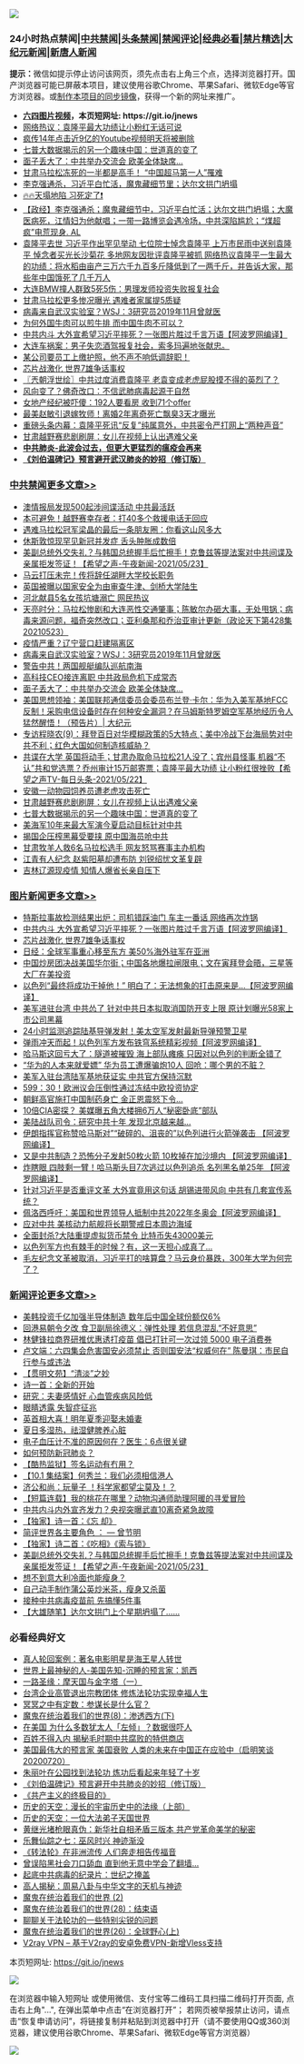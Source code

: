 ![](https://raw.githubusercontent.com/fqnews/bnews/master/64photo/fqnews-qr.jpg)

<div id="tt">
<h3>24小时热点禁闻|<a href="#%E4%B8%AD%E5%85%B1%E7%A6%81%E9%97%BB%E6%9B%B4%E5%A4%9A%E6%96%87%E7%AB%A0">中共禁闻</a>|<a href="#%E5%9B%BE%E7%89%87%E6%96%B0%E9%97%BB%E6%9B%B4%E5%A4%9A%E6%96%87%E7%AB%A0">头条禁闻</a>|<a href="#%E6%96%B0%E9%97%BB%E8%AF%84%E8%AE%BA%E6%9B%B4%E5%A4%9A%E6%96%87%E7%AB%A0">禁闻评论|<a href="#%E5%BF%85%E7%9C%8B%E7%BB%8F%E5%85%B8%E5%A5%BD%E6%96%87">经典必看|<a href="/video.md#%E7%A6%81%E7%89%87%E7%B2%BE%E9%80%89">禁片精选</a>|<a href="https://github.com/fqnews/djy/blob/master/gb/nf1351518.md#1">大纪元新闻</a>|<a href="https://github.com/fqnews/ntdtv/blob/master/gb/prog204.md#1">新唐人新闻</a></h3>
<div><b>提示：</b>微信如提示停止访问该网页，须先点击右上角三个点，选择浏览器打开。国产浏览器可能已屏蔽本项目，建议使用谷歌Chrome、苹果Safari、微软Edge等官方浏览器。或<a href="https://github.com/fqnews/bnews/blob/master/%E5%88%B6%E4%BD%9Cgit%E7%A6%81%E9%97%BB%E9%95%9C%E5%83%8F.md">制作本项目的同步镜像</a>，获得一个新的网址来推广。</div>
<ul>
<li><b><a href="http://d1.bdrive.tk/64.mp4" target="_blank">六四图片视频</a>，本页短网址: https://git.io/jnews</b></li>
<li><a href="/comments/20210523/1552294.md">网络热议：袁隆平最大功绩让小粉红无话可说</a></li>
<li><a href="/comments/20210523/1552352.md">疯传14年点击近9亿的Youtube视频明天将被删除</a></li>
<li><a href="/cbnews/20210524/1552532.md">七普大数据揭示的另一个趣味中国：世道真的变了</a></li>
<li><a href="/cbnews/20210524/1552594.md">面子丢大了：中共举办交流会 欧美全体缺席…</a></li>
<li><a href="/comments/20210523/1552341.md">甘肃马拉松冻死的一半都是高手！ “中国超马第一人”罹难</a></li>
<li><a href="/cnnews/20210524/1552505.md">李克强通杀，习近平白忙活，魔鬼藏细节里；达尔文拱门坍塌</a></li>
<li><a href="/bannedvideo/20210524/1552572.md">🔥🔥天塌地陷   习死定了❗</a></li>
<li><a href="/bannedvideo/20210523/1552289.md">【政经】李克强通杀；魔鬼藏细节中，习近平白忙活；达尔文拱门坍塌；大魔医病死，江情妇为他献唱；一带一路博览会遇冷场，中共深陷尴尬；“煤超疯”电荒现身. AL</a></li>
<li><a href="/comments/20210524/1552591.md">袁隆平去世 习近平作出罕见举动 七位院士悼念袁隆平 上万市民雨中送别袁隆平 悼念者买光长沙菊花 多地网友因批评袁隆平被抓 网络热议袁隆平一生最大的功绩：将水稻由亩产三万六千九百多斤降低到了一两千斤，并告诉大家，那些年中国饿死了几千万人</a></li>
<li><a href="/cbnews/20210524/1552494.md">大连BMW撞人群致5死5伤：男理发师投资失败报复社会</a></li>
<li><a href="/cbnews/20210524/1552467.md">甘肃马拉松更多惨况曝光 遇难者家属提5质疑</a></li>
<li><a href="/cbnews/20210524/1552607.md">病毒来自武汉实验室？WSJ：3研究员2019年11月曾就医</a></li>
<li><a href="/lifebaike/20210524/1552560.md">为何外国牛肉可以煎牛排 而中国牛肉不可以？</a></li>
<li><a href="/topimagenews/20210524/1552691.md">中共内斗 大外宣希望习近平摔死？一张图片胜过千言万语【阿波罗网编译】</a></li>
<li><a href="/bannedvideo/20210523/1552351.md">大连车祸案：男子失恋酒驾报复社会，索多玛遍地张献忠。</a></li>
<li><a href="/bannedvideo/20210524/1552552.md">某公司要员工上缴护照，他不声不响低调辞职！</a></li>
<li><a href="/topimagenews/20210524/1552507.md">芯片战激化 世界7雄争话事权</a></li>
<li><a href="/ssgc/20210524/1552528.md">〖兲朝浮世绘〗中共过度消费袁隆平 老袁变成老虎屁股摸不得的英烈了？</a></li>
<li><a href="/worldnews/20210523/1552447.md">风向变了？佛奇改口：不信武肺病毒起源于自然</a></li>
<li><a href="/cnnews/20210524/1552638.md">女地产经纪被吓傻：192人要看房 收到71个offer</a></li>
<li><a href="/yule/20210524/1552495.md">最美赵敏引退嫁牧师！离婚2年离奇死亡飘臭3天才曝光</a></li>
<li><a href="/baitai/20210523/1552450.md">重磅头条内幕：袁隆平死讯“反复”纯属意外，中共密令严打网上“两种声音”</a></li>
<li><a href="/cbnews/20210524/1552550.md">甘肃越野赛悲剧刷屏：女儿在视频上认出遇难父亲</a></li>
<li><b><a href="/comments/20200211/1275071.md" target="_blank">中共肺炎-此波会过去，但更大更猛烈的瘟疫会再来</a></b></li>
<li><b><a href="/comments/20200207/1272816.md" target="_blank">《刘伯温碑记》预言避开武汉肺炎的妙招（修订版）</a></b></li>
</ul>
</div>

<div class="catlist">
<h3><a href="/cbnews/" target="_blank">中共禁闻</a><span><a href="/cbnews/" target="_blank" rel="nofollow">更多文章>></a></span></h3>
<ul>
<li><a href="/cbnews/20210524/1552768.md" target="_blank">澳情报局发现500起涉间谍活动 中共最活跃</a></li>
<li><a href="/cbnews/20210524/1552731.md" target="_blank">本可避免！越野赛幸存者：打40多个救援电话无回应</a></li>
<li><a href="/cbnews/20210524/1552708.md" target="_blank">遇难马拉松冠军梁晶的最后一条朋友圈：你看这山风多大</a></li>
<li><a href="/cbnews/20210524/1552464.md" target="_blank">休斯敦惊现罕见新冠并发症 舌头肿胀成数倍</a></li>
<li><a href="/comments/20210524/1552692.md" target="_blank">美副总统外交失礼？与韩国总统握手后忙擦手！克鲁兹等提法案对中共间谍及亲属拒发签证！【希望之声-午夜新闻-2021/05/23】</a></li>
<li><a href="/cbnews/20210524/1552671.md" target="_blank">马云打压未完！传将辞任湖畔大学校长职务</a></li>
<li><a href="/cbnews/20210524/1552660.md" target="_blank">英国被曝以国家安全为由审查牛津、剑桥大学陆生</a></li>
<li><a href="/cbnews/20210524/1552650.md" target="_blank">河北献县5名女孩坑塘溺亡 网民热议</a></li>
<li><a href="/cbnews/20210524/1552645.md" target="_blank">天亮时分：马拉松惨剧和大连恶性交通肇事；陈敏尔办砸大事，无处甩锅；病毒来源问题，福奇突然改口；亚利桑那和乔治亚审计更新（政论天下第428集 20210523）</a></li>
<li><a href="/cbnews/20210524/1552624.md" target="_blank">疫情严重？辽宁营口赶建隔离区</a></li>
<li><a href="/cbnews/20210524/1552607.md" target="_blank">病毒来自武汉实验室？WSJ：3研究员2019年11月曾就医</a></li>
<li><a href="/cbnews/20210524/1552606.md" target="_blank">警告中共！两国舰艇编队巡航南海</a></li>
<li><a href="/cbnews/20210524/1552595.md" target="_blank">高科技CEO接连离职 中共政局危机下成常态</a></li>
<li><a href="/cbnews/20210524/1552594.md" target="_blank">面子丢大了：中共举办交流会 欧美全体缺席…</a></li>
<li><a href="/cbnews/20210524/1552593.md" target="_blank">美国思想领袖：美国联邦通信委员会委员布兰登·卡尔：华为入美军基地FCC反制！采购电信设备时存在何种安全漏洞？在马姆斯特罗姆空军基地经历令人猛然醒悟！（预告片）| 大纪元</a></li>
<li><a href="/comments/20210524/1552584.md" target="_blank">专访程晓农(9)：拜登百日对华模糊政策的5大特点；美中冷战下台海局势对中共不利；红色大国如何制造核威胁？</a></li>
<li><a href="/comments/20210524/1552561.md" target="_blank">共谍在大学 英国将动手；甘肃办取命马拉松21人没了；宾州县怪事 机器“不认”共和党选票？乔州审计15万邮寄票；袁隆平最大功绩 让小粉红很挫败【希望之声TV-每日头条-2021/05/22】</a></li>
<li><a href="/cbnews/20210524/1552551.md" target="_blank">安徽一动物园饲养员遭老虎攻击死亡</a></li>
<li><a href="/cbnews/20210524/1552550.md" target="_blank">甘肃越野赛悲剧刷屏：女儿在视频上认出遇难父亲</a></li>
<li><a href="/cbnews/20210524/1552532.md" target="_blank">七普大数据揭示的另一个趣味中国：世道真的变了</a></li>
<li><a href="/cbnews/20210524/1552529.md" target="_blank">美海军10年来最大军演今夏启动目标针对中共</a></li>
<li><a href="/cbnews/20210524/1552525.md" target="_blank">揭国企压榨黑幕受要挟 原中国海员呛中共</a></li>
<li><a href="/cbnews/20210524/1552520.md" target="_blank">甘肃牧羊人救6名马拉松选手 网友怒骂赛事主办机构</a></li>
<li><a href="/cbnews/20210524/1552519.md" target="_blank">江青有人纪念 赵紫阳墓却遭布防 刘锐绍忧文革复辟</a></li>
<li><a href="/cbnews/20210524/1552518.md" target="_blank">吉林辽源现疫情 知情人爆省长亲自压下</a></li>

</ul>
</div>
<div class="catlist">
<h3><a href="/topimagenews/" target="_blank">图片新闻</a><span><a href="/topimagenews/" target="_blank" rel="nofollow">更多文章>></a></span></h3>
<ul>
<li><a href="/topimagenews/20210524/1552783.md" target="_blank">特斯拉事故检测结果出炉：司机错踩油门 车主一番话 网络再次炸锅</a></li>
<li><a href="/topimagenews/20210524/1552691.md" target="_blank">中共内斗 大外宣希望习近平摔死？一张图片胜过千言万语【阿波罗网编译】</a></li>
<li><a href="/topimagenews/20210524/1552507.md" target="_blank">芯片战激化 世界7雄争话事权</a></li>
<li><a href="/topimagenews/20210524/1552502.md" target="_blank">日经：全球军事重心移至东方 美50%海外驻军在亚洲</a></li>
<li><a href="/topimagenews/20210522/1551799.md" target="_blank">中国炒房团决战美国华尔街；中国各地爆拉闸限电；文在寅拜登会晤，三星等大厂在美投资</a></li>
<li><a href="/topimagenews/20210522/1551696.md" target="_blank">以色列“最终将成功干掉他！” 明白了：无法想象的打击原来是&#8230;【阿波罗网编译】</a></li>
<li><a href="/topimagenews/20210521/1551152.md" target="_blank">美军进驻台湾 中共怂了 针对中共日本拟取消国防开支上限 原计划曝光58家上市公司黑幕</a></li>
<li><a href="/topimagenews/20210521/1551038.md" target="_blank">24小时监测追踪陆基导弹发射！美太空军发射最新导弹预警卫星</a></li>
<li><a href="/topimagenews/20210521/1550979.md" target="_blank">弹雨冲天而起！以色列军方发布铁穹系统精彩视频【阿波罗网编译】</a></li>
<li><a href="/topimagenews/20210521/1550881.md" target="_blank">哈马斯这回亏大了：隧道被摧毁 海上部队瘫痪 只因对以色列的判断全错了</a></li>
<li><a href="/topimagenews/20210521/1550880.md" target="_blank">“华为的人本来就爱嫖” 华为员工遭爆骗炮10人 回呛：哪个男的不脏？</a></li>
<li><a href="/topimagenews/20210521/1550688.md" target="_blank">美军入驻台湾陆军基地获证实 中共官方保持沉默</a></li>
<li><a href="/topimagenews/20210521/1550640.md" target="_blank">599：30！欧洲议会压倒性通过冻结中欧投资协定</a></li>
<li><a href="/topimagenews/20210520/1550584.md" target="_blank">朝鲜高官施打中国制药身亡 金正恩震怒下令…</a></li>
<li><a href="/topimagenews/20210520/1550302.md" target="_blank">10倍CIA密探？ 美媒曝五角大楼拥6万人“秘密卧底”部队</a></li>
<li><a href="/topimagenews/20210520/1550301.md" target="_blank">美陆战队司令：研究中共十年 发现北京越来越…</a></li>
<li><a href="/topimagenews/20210520/1550150.md" target="_blank">伊朗指挥官称赞哈马斯对”“破碎的、沮丧的”以色列进行火箭弹袭击 【阿波罗网编译】</a></li>
<li><a href="/topimagenews/20210519/1549605.md" target="_blank">又是中共制造？恐怖分子发射50枚火箭 10枚掉在加沙境内 【阿波罗网编译】</a></li>
<li><a href="/topimagenews/20210519/1549591.md" target="_blank">炸瞎眼 四肢剩一臂！哈马斯头目7次逃过以色列追杀 名列黑名单25年 【阿波罗网编译】</a></li>
<li><a href="/topimagenews/20210519/1549524.md" target="_blank">针对习近平是否重评文革 大外宣竟用这句话 胡锡进带风向 中共有几套宣传系统？</a></li>
<li><a href="/topimagenews/20210519/1549350.md" target="_blank">佩洛西呼吁：美国和世界领导人抵制中共2022年冬奥会【阿波罗网编译】</a></li>
<li><a href="/topimagenews/20210519/1549228.md" target="_blank">应对中共 美核动力航舰将长期警戒日本周边海域</a></li>
<li><a href="/topimagenews/20210518/1549110.md" target="_blank">全面封杀?大陆重提虚拟货币禁令 比特币失43000美元</a></li>
<li><a href="/topimagenews/20210518/1548857.md" target="_blank">以色列军方也有棘手的时候？有，这一天担心成真了…</a></li>
<li><a href="/topimagenews/20210518/1548658.md" target="_blank">毛左纪念文革被取消，习近平打的啥算盘？马云身价暴跌，300年大学为何完了？</a></li>

</ul>
</div>
<div class="catlist">
<h3><a href="/comments/" target="_blank">新闻评论</a><span><a href="/comments/" target="_blank" rel="nofollow">更多文章>></a></span></h3>
<ul>
<li><a href="/comments/20210524/1552794.md" target="_blank">美韩投资千亿加强半导体制造 数年后中国全球份额仅6%</a></li>
<li><a href="/comments/20210524/1552787.md" target="_blank">回港易朝令夕改 食卫副局徐德义：弹性处理 若信息混乱“不好意思”</a></li>
<li><a href="/comments/20210524/1552786.md" target="_blank">林健锋拉商界研推优惠诱打疫苗 倡已打针可一次过领 5000 电子消费券</a></li>
<li><a href="/comments/20210524/1552785.md" target="_blank">卢文端：六四集会危害国安必须禁止 否则国安法“权威何在” 陈曼琪：市民自行参与或违法</a></li>
<li><a href="/comments/20210524/1552784.md" target="_blank">【贯明文苑】“清淡”之妙</a></li>
<li><a href="/comments/20210524/1552746.md" target="_blank">诗一首：全新的开始</a></li>
<li><a href="/comments/20210524/1552736.md" target="_blank">研究：夫妻感情好 心血管疾病风险低</a></li>
<li><a href="/comments/20210524/1552735.md" target="_blank">眼睛透露 失智症征兆</a></li>
<li><a href="/comments/20210524/1552727.md" target="_blank">英首相大喜！明年夏季迎娶未婚妻</a></li>
<li><a href="/comments/20210524/1552726.md" target="_blank">夏日多湿热，祛湿健脾养心脏</a></li>
<li><a href="/comments/20210524/1552725.md" target="_blank">电子血压计不准的原因何在？医生：6点很关键</a></li>
<li><a href="/comments/20210524/1552724.md" target="_blank">如何预防新冠肺炎？</a></li>
<li><a href="/comments/20210524/1552716.md" target="_blank">【酷热监狱】签名运动有冇用？</a></li>
<li><a href="/comments/20210524/1552715.md" target="_blank">【10.1 集结案】何秀兰：我们必须相信港人</a></li>
<li><a href="/comments/20210524/1552714.md" target="_blank">济公和尚：玩量子 ！科学家都望尘莫及！？</a></li>
<li><a href="/comments/20210524/1552713.md" target="_blank">【短篇连载】我的桃花在哪里？动物沟通师助理阿暖的寻爱冒险</a></li>
<li><a href="/comments/20210524/1552712.md" target="_blank">中共内斗内外宣齐发力？央视突曝武直10离奇紧急故障</a></li>
<li><a href="/comments/20210524/1552711.md" target="_blank">【独家】诗一首：《忘 却》</a></li>
<li><a href="/comments/20210524/1552498.md" target="_blank">简评世界各主要角色 ： — 曾节明</a></li>
<li><a href="/comments/20210524/1552696.md" target="_blank">【独家】诗二首：《吃相》《索与锁》</a></li>
<li><a href="/comments/20210524/1552692.md" target="_blank">美副总统外交失礼？与韩国总统握手后忙擦手！克鲁兹等提法案对中共间谍及亲属拒发签证！【希望之声-午夜新闻-2021/05/23】</a></li>
<li><a href="/comments/20210524/1552686.md" target="_blank">想不到意大利冷面也能瘦身？</a></li>
<li><a href="/comments/20210524/1552685.md" target="_blank">自己动手制作蒲公英炒米茶，瘦身又杀菌</a></li>
<li><a href="/comments/20210524/1552684.md" target="_blank">接种中共病毒疫苗前 先搞懂5件事</a></li>
<li><a href="/comments/20210524/1552679.md" target="_blank">【大雄随笔】达尔文拱门上个星期坍塌了……</a></li>

</ul>
</div>

<div class="catlist">
<h3>必看经典好文</h3>
<ul>
<li><a href="/comments/20200523/1332915.md" target="_blank">真人轮回案例：著名电影明星是海王星人转世</a></li>
<li><a href="/comments/20200605/783244.md" target="_blank">世界上最神秘的人-美国先知-沉睡的预言家：凯西</a></li>
<li><a href="/tculture/20160806/568214.md" target="_blank">一路圣缘：摩天国与金字塔（一）</a></li>
<li><a href="/comments/20200528/1335859.md" target="_blank">台湾企业高管退出宗教团体 修炼法轮功实现幸福人生</a></li>
<li><a href="/tculture/20200812/1378929.md" target="_blank">冥冥之中有定数：参谋长是什么官？</a></li>
<li><a href="/topimagenews/20180527/948714.md" target="_blank">魔鬼在统治着我们的世界(8)：渗透西方(下)</a></li>
<li><a href="/comments/20200427/1319933.md" target="_blank">在美国 为什么多数犹太人「左倾」？数据很吓人</a></li>
<li><a href="/lifebaike/20200711/1358994.md" target="_blank">百姓不得入内 揭秘毛时期中共腐败的特供商店</a></li>
<li><a href="/bannedvideo/20210227/1495046.md" target="_blank">美国最伟大的预言家 美国衰败 人类的未来在中国正在应验中（启明笑谈20200720）</a></li>
<li><a href="/comments/20210216/1488271.md" target="_blank">朱丽叶在公园找到法轮功 炼功后看起来年轻了十岁</a></li>
<li><a href="/comments/20200207/1272816.md" target="_blank">《刘伯温碑记》预言避开中共肺炎的妙招（修订版）</a></li>
<li><a href="/bookwiki/20171120/858084.md" target="_blank">《共产主义的终极目的》</a></li>
<li><a href="/tculture/20121025/73065.md" target="_blank">历史的天空：漫长的宇宙历史中的法缘（上部）</a></li>
<li><a href="/tculture/20121025/73067.md" target="_blank">历史的天空：一位大法弟子天国世界</a></li>
<li><a href="/lifebaike/20180921/1001174.md" target="_blank">黄继光堵枪眼真伪：新华社自相矛盾三版本 共产党革命美学的秘密</a></li>
<li><a href="/tculture/20190101/792550.md" target="_blank">乐舞仙踪之七：巫风时兴 神迹渐没</a></li>
<li><a href="/comments/20210509/1542786.md" target="_blank">《转法轮》在非洲流传 人们奔走相告传福音</a></li>
<li><a href="/topimagenews/20200928/1404412.md" target="_blank">曾误陷黑社会刀口舔血 直到他无意中学会了翻墙&#8230;</a></li>
<li><a href="/comments/20200702/1354076.md" target="_blank">起底中共病毒的纪录片：世纪之掩盖</a></li>
<li><a href="/aomi/history/20170924/831575.md" target="_blank">高人揭秘：周易八卦与中华文字的天机与神迹</a></li>
<li><a href="/topimagenews/20180520/944940.md" target="_blank">魔鬼在统治着我们的世界 (2)</a></li>
<li><a href="/comments/20181228/1054609.md" target="_blank">魔鬼在统治着我们的世界(28)：结束语</a></li>
<li><a href="/comments/20190417/1114875.md" target="_blank">聊聊关于法轮功的一些特别尖锐的问题</a></li>
<li><a href="/comments/20181210/1044798.md" target="_blank">魔鬼在统治着我们的世界(26)：全球野心(上)</a></li>
<li><a href="/comments/20210402/1257608.md" target="_blank">V2ray VPN &#8211; 基于V2ray的安卓免费VPN-新增Vless支持</a></li>

</ul>
</div>

本页短网址: https://git.io/jnews

![](https://raw.githubusercontent.com/fqnews/bnews/master/64photo/fqnews-qr.jpg)

在浏览器中输入短网址 或使用微信、支付宝等二维码工具扫描二维码打开页面, 点击右上角"...", 在弹出菜单中点击“在浏览器打开”； 若网页被举报禁止访问，请点击“恢复申请访问”，将链接复制并粘贴到浏览器中打开（请不要使用QQ或360浏览器，建议使用谷歌Chrome、苹果Safari、微软Edge等官方浏览器）

![](https://raw.githubusercontent.com/fqnews/bnews/master/64photo/wx.jpg)